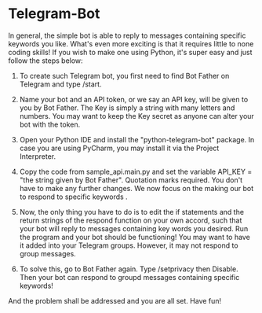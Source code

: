 # Telegram-Bot

In general, the simple bot is able to reply to messages containing specific keywords you like. What's even more exciting is that it requires little to none coding skills! If you wish to make one using Python, it's super easy and just follow the steps below:

1. To create such Telegram bot, you first need to find Bot Father on Telegram and type /start.

2. Name your bot and an API token, or we say an API key, will be given to you by Bot Father. The Key is simply a string with many letters and numbers. You may want to keep the Key secret as anyone can alter your bot with the token.

3. Open your Python IDE and install the "python-telegram-bot" package. In case you are using PyCharm, you may install it via the Project Interpreter.

4. Copy the code from sample_api.main.py and set the variable API_KEY = "the string given by Bot Father". Quotation marks required. You don't have to make any further changes. We now focus on the making our bot to respond to specific keywords .

5. Now, the only thing you have to do is to edit the if statements and the return strings of the respond function on your own accord, such that your bot will reply to messages containing key words you desired. Run the program and your bot should be functioning! You may want to have it added into your Telegram groups. However, it may not respond to group messages.

6. To solve this, go to Bot Father again. Type /setprivacy then Disable. Then your bot can respond to groupd messages containing specific keywords!




And the problem shall be addressed and you are all set. Have fun!

